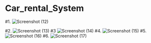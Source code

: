 # Car_rental_System
#1.
![Screenshot (12)](https://user-images.githubusercontent.com/98448367/188269309-b1c9e6f9-5005-4c06-9503-65695bd5e259.png)

#2.
![Screenshot (13)](https://user-images.githubusercontent.com/98448367/188269314-502535a2-fdb7-47d3-8372-b88f4e255150.png)
#3
![Screenshot (14)](https://user-images.githubusercontent.com/98448367/188269320-76c41ba7-b6a8-4ba5-8873-d48f1a1ac6fe.png)
#4.
![Screenshot (15)](https://user-images.githubusercontent.com/98448367/188269321-b88bd6a3-9fb6-4fdd-aac1-d8493c018231.png)
#5.
![Screenshot (16)](https://user-images.githubusercontent.com/98448367/188269322-b1750a0a-02b8-4fa0-ba12-ec96378cc9cf.png)
#6.
![Screenshot (17)](https://user-images.githubusercontent.com/98448367/188269323-43fd4603-52bb-4018-99b5-67217276bf8b.png)
